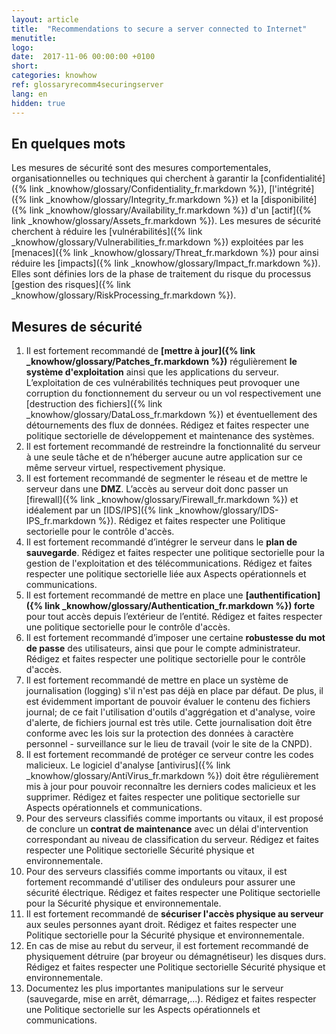 ```yaml
---
layout: article
title:  "Recommendations to secure a server connected to Internet"
menutitle:
logo:
date:  2017-11-06 00:00:00 +0100
short:
categories: knowhow
ref: glossaryrecomm4securingserver
lang: en
hidden: true
---
```

En quelques mots
----------------
Les mesures de sécurité sont des mesures comportementales,
organisationnelles ou techniques qui cherchent à garantir la
[confidentialité]({% link _knowhow/glossary/Confidentiality_fr.markdown %}),
[l'intégrité]({% link _knowhow/glossary/Integrity_fr.markdown %}) et la
[disponibilité]({% link _knowhow/glossary/Availability_fr.markdown %}) d'un
[actif]({% link _knowhow/glossary/Assets_fr.markdown %}). Les mesures de sécurité
cherchent à réduire les
[vulnérabilités]({% link _knowhow/glossary/Vulnerabilities_fr.markdown %}) exploitées
par les [menaces]({% link _knowhow/glossary/Threat_fr.markdown %}) pour ainsi
réduire les [impacts]({% link _knowhow/glossary/Impact_fr.markdown %}). Elles sont
définies lors de la phase de traitement du risque du processus [gestion des risques]({% link _knowhow/glossary/RiskProcessing_fr.markdown %}).


Mesures de sécurité
-------------------

1.  Il est fortement recommandé de **[mettre à jour]({% link _knowhow/glossary/Patches_fr.markdown %})** régulièrement
    **le système d'exploitation** ainsi que les applications du serveur.
    L’exploitation de ces vulnérabilités techniques
    peut provoquer une corruption du fonctionnement du serveur ou un vol
    respectivement une [destruction des fichiers]({% link _knowhow/glossary/DataLoss_fr.markdown %}) et
    éventuellement des détournements des flux de données. Rédigez et
    faites respecter une politique sectorielle de développement et maintenance des systèmes.
2.  Il est fortement recommandé de restreindre la fonctionnalité du
    serveur à une seule tâche et de n’héberger aucune autre application
    sur ce même serveur virtuel, respectivement physique.
3.  Il est fortement recommandé de segmenter le réseau et de mettre le
    serveur dans une **DMZ**. L’accès au serveur doit donc passer un
    [firewall]({% link _knowhow/glossary/Firewall_fr.markdown %}) et
    idéalement par un [IDS/IPS]({% link _knowhow/glossary/IDS-IPS_fr.markdown %}).
    Rédigez et faites respecter une Politique sectorielle pour le
    contrôle d'accès.
4.  Il est fortement recommandé d’intégrer le serveur dans le **plan de
    sauvegarde**. Rédigez et faites respecter une politique sectorielle
    pour la gestion de l'exploitation et des télécommunications. Rédigez
    et faites respecter une politique sectorielle liée aux Aspects
    opérationnels et communications.
5.  Il est fortement recommandé de mettre en place une
    **[authentification]({% link _knowhow/glossary/Authentication_fr.markdown %}) forte**
    pour tout accès depuis l’extérieur de l’entité. Rédigez et faites
    respecter une politique sectorielle pour le contrôle d'accès.
6.  Il est fortement recommandé d’imposer une certaine **robustesse du
    mot de passe** des utilisateurs, ainsi que pour le compte
    administrateur. Rédigez et faites respecter une politique
    sectorielle pour le contrôle d'accès.
7.  Il est fortement recommandé de mettre en place un système de
    journalisation (logging) s'il n'est pas déjà en place par défaut. De
    plus, il est évidemment important de pouvoir évaluer le contenu des
    fichiers journal; de ce fait l'utilisation d'outils d'aggrégation et
    d'analyse, voire d'alerte, de fichiers journal est très utile. Cette
    journalisation doit être conforme avec les lois sur la protection
    des données à caractère personnel - surveillance sur le lieu de
    travail (voir le site de la CNPD).
8.  Il est fortement recommandé de protéger ce serveur contre les codes malicieux.
    Le logiciel d'analyse
    [antivirus]({% link _knowhow/glossary/AntiVirus_fr.markdown %}) doit être
    régulièrement mis à jour pour pouvoir reconnaître les derniers
    codes malicieux et les supprimer. Rédigez et faites respecter une politique
    sectorielle sur Aspects opérationnels et communications.
9.  Pour des serveurs classifiés comme
    importants ou vitaux, il est proposé de conclure un **contrat de
    maintenance** avec un délai d'intervention correspondant au niveau
    de classification du serveur. Rédigez et faites respecter une
    Politique sectorielle Sécurité physique et environnementale.
10. Pour des serveurs classifiés comme
    importants ou vitaux, il est fortement recommandé d'utiliser des
    onduleurs pour assurer une sécurité électrique. Rédigez et faites
    respecter une Politique sectorielle pour la Sécurité physique et
    environnementale.
11. Il est fortement recommandé de **sécuriser l'accès physique au
    serveur** aux seules personnes ayant droit. Rédigez et faites
    respecter une Politique sectorielle pour la Sécurité physique et
    environnementale.
12. En cas de mise au rebut du serveur, il est fortement recommandé de
    physiquement détruire (par broyeur ou démagnétiseur) les disques
    durs. Rédigez et faites respecter une Politique sectorielle Sécurité
    physique et environnementale.
13. Documentez les plus importantes manipulations sur le serveur
    (sauvegarde, mise en arrêt, démarrage,...). Rédigez et faites
    respecter une Politique sectorielle sur les Aspects opérationnels et
    communications.
